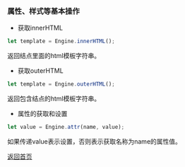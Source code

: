 ### 属性、样式等基本操作

- 获取innerHTML
```js
let template = Engine.innerHTML();
```
返回结点里面的html模板字符串。

- 获取outerHTML
```js
let template = Engine.outerHTML();
```
返回包含结点的html模板字符串。

- 属性的获取和设置
```js
let value = Engine.attr(name, value);
```
如果传递value表示设置，否则表示获取名称为name的属性值。

[返回首页](../README.md)